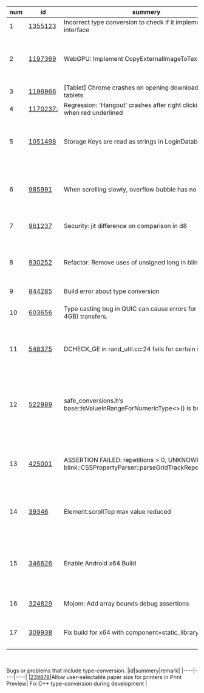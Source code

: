 |num|id|summery|remark|
|----|----|----|----|
|1|[1355123](https://bugs.chromium.org/p/chromium/issues/detail?id=1355123&q=%22type%20conversion%22%20OR%20%22type%20casting%22%20status%3DFixed&can=1)| Incorrect type conversion to check if it implements the interface|  |
|2|[1197369](https://bugs.chromium.org/p/chromium/issues/detail?id=1197369&q=%28%22type%20conversion%22%20OR%20%22type%20casting%22%20%29%20status%3DFixed&can=1)|WebGPU: Implement CopyExternalImageToTexture| the bug is about alpha type conversion, which is a kind of image attribute. |
|3|[1196966](https://bugs.chromium.org/p/chromium/issues/detail?id=1196966&q=%28%22type%20conversion%22%20OR%20%22type%20casting%22%20%29%20status%3DFixed&can=1)| [Tablet] Chrome crashes on opening download home on tablets|  |
|4|[1170237:](https://bugs.chromium.org/p/chromium/issues/detail?id=1170237&q=%28%22type%20conversion%22%20OR%20%22type%20casting%22%20%29%20status%3DFixed&can=1)|Regression: 'Hangout' crashes after right clicking in chat when red underlined| type conversion of vectors|
|5|[1051498](https://bugs.chromium.org/p/chromium/issues/detail?id=1051498&can=1&q=%28%22type%20conversion%22%20OR%20%22type%20casting%22%20%29%20status%3DFixed)|Storage Keys are read as strings in LoginDatabase|this shouldn't have any effect, but this patch improves the readability of the code|
|6|[985991](https://bugs.chromium.org/p/chromium/issues/detail?id=985991&can=1&q=%28%22type%20conversion%22%20OR%20%22type%20casting%22%20%29%20status%3DFixed)|When scrolling slowly, overflow bubble has no reaction| a conversion from float to int, which lose precision, cause the display problem|
|7|[961237](https://bugs.chromium.org/p/chromium/issues/detail?id=961237&can=1&q=%28%22type%20conversion%22%20OR%20%22type%20casting%22%20%29%20status%3DFixed)|Security: jit difference on comparison in d8| caused by type conversion from null to 0| 
|8|[930252](https://bugs.chromium.org/p/chromium/issues/detail?id=930252&can=1&q=%28%22type%20conversion%22%20OR%20%22type%20casting%22%20%29%20status%3DFixed)|Refactor: Remove uses of unsigned long in blink| not a bug, remove unsigned type to avoid introducing bugs|
|9|[844285](https://bugs.chromium.org/p/chromium/issues/detail?id=844285&can=1&q=%28%22type%20conversion%22%20OR%20%22type%20casting%22%20%29%20status%3DFixed)|Build error about type conversion| | 
|10|[603656](https://bugs.chromium.org/p/chromium/issues/detail?id=603656&can=1&q=%28%22type%20conversion%22%20OR%20%22type%20casting%22%20%29%20status%3DFixed)|Type casting bug in QUIC can cause errors for large (> 4GB) transfers. | missing frame recording logic in a 32-bit machine. |
|11|[548375](https://bugs.chromium.org/p/chromium/issues/detail?id=548375&can=1&q=%28%22type%20conversion%22%20OR%20%22type%20casting%22%20%29%20status%3DFixed)|DCHECK_GE in rand_util.cc:24 fails for certain inputs| an overflow that was caused by casting UNIX_MAX to int |
|12|[522989](https://bugs.chromium.org/p/chromium/issues/detail?id=522989&can=1&q=%28%22type%20conversion%22%20OR%20%22type%20casting%22%20%29%20status%3DFixed)|safe_conversions.h’s base::IsValueInRangeForNumericType<>() is broken| range checks are incorrect whenconverting from a floating point value to an integral value ofhigher precision but lower width. |
|13|[425001](https://bugs.chromium.org/p/chromium/issues/detail?id=425001&can=1&q=%28%22type%20conversion%22%20OR%20%22type%20casting%22%20%29%20status%3DFixed)| ASSERTION FAILED: repetitions > 0, UNKNOWN in blink::CSSPropertyParser::parseGridTrackRepeatFunction| a double clamped to 0 when type casting that lead to assertion failed. | 
|14|[39346](https://bugs.chromium.org/p/chromium/issues/detail?id=393464&can=1&q=%28%22type%20conversion%22%20OR%20%22type%20casting%22%20%29%20status%3DFixed)|Element.scrollTop max value reduced| because of unnecessary type casting, the values are champled inproperly|
|15|[346626](https://bugs.chromium.org/p/chromium/issues/detail?id=346626&can=1&q=%28%22type%20conversion%22%20OR%20%22type%20casting%22%20%29%20status%3DFixed)|Enable Android x64 Build| problems that cause crashes, warnings during the process of making x64 enable | 
|16|[324829](https://bugs.chromium.org/p/chromium/issues/detail?id=324829&can=1&q=%28%22type%20conversion%22%20OR%20%22type%20casting%22%20%29%20status%3DFixed)|Mojom: Add array bounds debug assertions| improve type conversion for empty strings.|
|17|[309938](https://bugs.chromium.org/p/chromium/issues/detail?id=309938&can=1&q=%28%22type%20conversion%22%20OR%20%22type%20casting%22%20%29%20status%3DFixed)|Fix build for x64 with component=static_library| A compile error occurs due to a bad type conversion| 


<br>

Bugs or problems that include type-conversion.
|id|summery|remark|
|----|----|----|
|[239879](https://bugs.chromium.org/p/chromium/issues/detail?id=239879&can=1&q=%28%22type%20conversion%22%20OR%20%22type%20casting%22%20%29%20status%3DFixed)|Allow user-selectable paper size for printers in Print Preview| Fix C++ type-conversion during development | 



